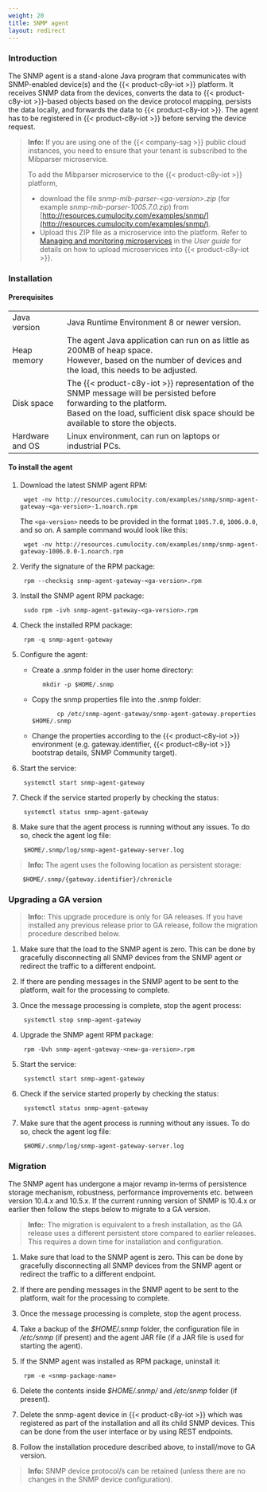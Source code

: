 ```yaml
---
weight: 20
title: SNMP agent
layout: redirect
---
```


### Introduction

The SNMP agent is a stand-alone Java program that communicates with SNMP-enabled device(s) and the {{< product-c8y-iot >}} platform. It receives SNMP data from the devices, converts the data to {{< product-c8y-iot >}}-based objects based on the device protocol mapping, persists the data locally, and forwards the data to {{< product-c8y-iot >}}. The agent has to be registered in {{< product-c8y-iot >}} before serving the device request.

>**Info:** If you are using one of the {{< company-sag >}} public cloud instances, you need to ensure that your tenant is subscribed to the Mibparser microservice.
>
>To add the Mibparser microservice to the {{< product-c8y-iot >}} platform,
>
>* download the file *snmp-mib-parser-&lt;ga-version&gt;.zip* (for example *snmp-mib-parser-1005.7.0.zip*) from [http://resources.cumulocity.com/examples/snmp/](http://resources.cumulocity.com/examples/snmp/).
>* Upload this ZIP file as a microservice into the platform. Refer to [Managing and monitoring microservices](/users-guide/administration/#managing-microservices) in the *User guide* for details on how to upload microservices into {{< product-c8y-iot >}}.

### Installation

#### Prerequisites

|               |              |
| ------------- |:-------------|
| Java version  | Java Runtime Environment 8 or newer version.|
| Heap memory   | The agent Java application can run on as little as 200MB of heap space. <br>However, based on the number of devices and the load, this needs to be adjusted.   |
| Disk space    | The {{< product-c8y-iot >}} representation of the SNMP message will be persisted before forwarding to the platform. <br>Based on the load, sufficient disk space should be available to store the objects.     |
| Hardware and OS    | Linux environment, can run on laptops or industrial PCs.     |

#### To install the agent

1. Download the latest SNMP agent RPM:

		wget -nv http://resources.cumulocity.com/examples/snmp/snmp-agent-gateway-<ga-version>-1.noarch.rpm

	The `<ga-version>` needs to be provided in the format `1005.7.0`, `1006.0.0`, and so on. A sample command would look like this:

 		wget -nv http://resources.cumulocity.com/examples/snmp/snmp-agent-gateway-1006.0.0-1.noarch.rpm

2. Verify the signature of the RPM package:

		rpm --checksig snmp-agent-gateway-<ga-version>.rpm

3. Install the SNMP agent RPM package:

		sudo rpm -ivh snmp-agent-gateway-<ga-version>.rpm

4. Check the installed RPM package:

		rpm -q snmp-agent-gateway

5. Configure the agent:
   * Create a .snmp folder in the user home directory:

   			mkdir -p $HOME/.snmp

   * Copy the snmp properties file into the .snmp folder:

   				cp /etc/snmp-agent-gateway/snmp-agent-gateway.properties $HOME/.snmp

   * Change the properties according to the {{< product-c8y-iot >}} environment (e.g. gateway.identifier, {{< product-c8y-iot >}} bootstrap details, SNMP Community target).

6. Start the service:

		systemctl start snmp-agent-gateway

7. Check if the service started properly by checking the status:

		systemctl status snmp-agent-gateway

8. Make sure that the agent process is running without any issues. To do so, check the agent log file:

		$HOME/.snmp/log/snmp-agent-gateway-server.log

> **Info:** The agent uses the following location as persistent storage:

		$HOME/.snmp/{gateway.identifier}/chronicle


### Upgrading a GA version

> **Info:**: This upgrade procedure is only for GA releases. If you have installed any previous release prior to GA release, follow the migration procedure described below.

1. Make sure that the load to the SNMP agent is zero. This can be done by gracefully disconnecting all SNMP devices from the SNMP agent or redirect the traffic to a different endpoint.
2. If there are pending messages in the SNMP agent to be sent to the platform, wait for the processing to complete.
3. Once the message processing is complete, stop the agent process:

		systemctl stop snmp-agent-gateway

4. Upgrade the SNMP agent RPM package:

		rpm -Uvh snmp-agent-gateway-<new-ga-version>.rpm

5. Start the service:

		systemctl start snmp-agent-gateway

6. Check if the service started properly by checking the status:

		systemctl status snmp-agent-gateway

7. Make sure that the agent process is running without any issues. To do so, check the agent log file:

		$HOME/.snmp/log/snmp-agent-gateway-server.log


### Migration

The SNMP agent has undergone a major revamp in-terms of persistence storage mechanism, robustness, performance improvements etc. between version 10.4.x and 10.5.x. If the current running version of SNMP is 10.4.x or earlier then follow the steps below to migrate to a GA version.

> **Info:**: The migration is equivalent to a fresh installation, as the GA release uses a different persistent store compared to earlier releases. This requires a down time for installation and configuration.

1. Make sure that load to the SNMP agent is zero. This can be done by gracefully disconnecting all SNMP devices from the SNMP agent or redirect the traffic to a different endpoint.
2. If there are pending messages in the SNMP agent to be sent to the platform, wait for the processing to complete.
3. Once the message processing is complete, stop the agent process.
4. Take a backup of the *$HOME/.snmp* folder, the configuration file in */etc/snmp* (if present) and the agent JAR file (if a JAR file is used for starting the agent).
5. If the SNMP agent was installed as RPM package, uninstall it:

		rpm -e <snmp-package-name>

6. Delete the contents inside *$HOME/.snmp/* and */etc/snmp* folder (if present).
7. Delete the snmp-agent device in {{< product-c8y-iot >}} which was registered as part of the installation and all its child SNMP devices. This can be done from the user interface or by using REST endpoints.
8. Follow the installation procedure described above, to install/move to GA version.

> **Info:** SNMP device protocol/s can be retained (unless there are no changes in the SNMP device configuration).
